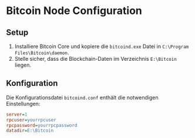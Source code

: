 # Bitcoin Node Configuration

## Setup

1. Installiere Bitcoin Core und kopiere die `bitcoind.exe` Datei in `C:\Program Files\Bitcoin\daemon`.
2. Stelle sicher, dass die Blockchain-Daten im Verzeichnis `E:\Bitcoin` liegen.

## Konfiguration

Die Konfigurationsdatei `bitcoind.conf` enthält die notwendigen Einstellungen:
```ini
server=1
rpcuser=yourrpcuser
rpcpassword=yourrpcpassword
datadir=E:\Bitcoin

